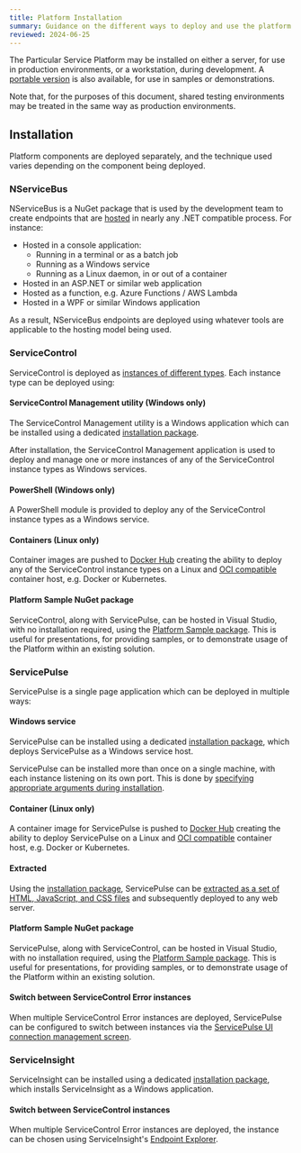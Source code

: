```yaml
---
title: Platform Installation
summary: Guidance on the different ways to deploy and use the platform
reviewed: 2024-06-25
---
```


The Particular Service Platform may be installed on either a server, for use in production environments, or a workstation, during development. A [portable version](platform-sample-package.md) is also available, for use in samples or demonstrations.

Note that, for the purposes of this document, shared testing environments may be treated in the same way as production environments.

## Installation

Platform components are deployed separately, and the technique used varies depending on the component being deployed.

### NServiceBus

NServiceBus is a NuGet package that is used by the development team to create endpoints that are [hosted](/nservicebus/hosting/) in nearly any .NET compatible process. For instance:

- Hosted in a console application:
  - Running in a terminal or as a batch job
  - Running as a Windows service
  - Running as a Linux daemon, in or out of a container
- Hosted in an ASP.NET or similar web application
- Hosted as a function, e.g. Azure Functions / AWS Lambda
- Hosted in a WPF or similar Windows application

As a result, NServiceBus endpoints are deployed using whatever tools are applicable to the hosting model being used.

### ServiceControl

ServiceControl is deployed as [instances of different types](/servicecontrol/#servicecontrol-instance-types). Each instance type can be deployed using:

#### ServiceControl Management utility (Windows only)

The ServiceControl Management utility is a Windows application which can be installed using a dedicated [installation package](https://particular.net/downloads).

After installation, the ServiceControl Management application is used to deploy and manage one or more instances of any of the ServiceControl instance types as Windows services.

#### PowerShell (Windows only)

A PowerShell module is provided to deploy any of the ServiceControl instance types as a Windows service.

#### Containers (Linux only)

Container images are pushed to [Docker Hub](https://hub.docker.com/u/particular) creating the ability to deploy any of the ServiceControl instance types on a Linux and [OCI compatible](https://opencontainers.org/) container host, e.g. Docker or Kubernetes.

#### Platform Sample NuGet package

ServiceControl, along with ServicePulse, can be hosted in Visual Studio, with no installation required, using the [Platform Sample package](/platform/platform-sample-package.md). This is useful for presentations, for providing samples, or to demonstrate usage of the Platform within an existing solution.

### ServicePulse

ServicePulse is a single page application which can be deployed in multiple ways:

#### Windows service

ServicePulse can be installed using a dedicated [installation package](https://particular.net/downloads), which deploys ServicePulse as a Windows service host.

ServicePulse can be installed more than once on a single machine, with each instance listening on its own port. This is done by [specifying appropriate arguments during installation](/servicepulse/installation.md#installation-available-installation-parameters).

#### Container (Linux only)

A container image for ServicePulse is pushed to [Docker Hub](https://hub.docker.com/u/particular) creating the ability to deploy ServicePulse on a Linux and [OCI compatible](https://opencontainers.org/) container host, e.g. Docker or Kubernetes.

#### Extracted

Using the [installation package](https://particular.net/downloads), ServicePulse can be [extracted as a set of HTML, JavaScript, and CSS files](/servicepulse/install-servicepulse-in-iis.md#basic-setup-detailed-steps) and subsequently deployed to any web server.

#### Platform Sample NuGet package

ServicePulse, along with ServiceControl, can be hosted in Visual Studio, with no installation required, using the [Platform Sample package](/platform/platform-sample-package.md). This is useful for presentations, for providing samples, or to demonstrate usage of the Platform within an existing solution.

#### Switch between ServiceControl Error instances

When multiple ServiceControl Error instances are deployed, ServicePulse can be configured to switch between instances via the [ServicePulse UI connection management screen](/servicepulse/host-config.md#configuring-connections-via-the-servicepulse-ui).

### ServiceInsight

ServiceInsight can be installed using a dedicated [installation package](https://particular.net/downloads), which installs ServiceInsight as a Windows application.

#### Switch between ServiceControl instances

When multiple ServiceControl Error instances are deployed, the instance can be chosen using ServiceInsight's [Endpoint Explorer](/serviceinsight/#endpoint-explorer).
